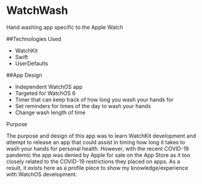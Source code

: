 # WatchWash
Hand washing app specific to the Apple Watch


##Technologies Used
- WatchKit
- Swift
- UserDefaults

##App Design
- Independent WatchOS app
- Targeted for WatchOS 6
- Timer that can keep track of how long you wash your hands for
- Set reminders for times of the day to wash your hands
- Change wash length of time

Purpose

The purpose and design of this app was to learn WatchKit development and attempt to release an app that could assist in timing how long it takes to wash your hands for personal health. 
However, with the recent COVID-19 pandemic the app was denied by Apple for sale on the App Store as it too closely related to the COVID-19 restrictions they placed on apps. 
As a result, it exists here as a profile piece to show my knowledge/experience with WatchOS development. 


